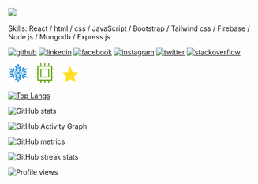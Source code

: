 ![](https://media-exp1.licdn.com/dms/image/C4D16AQFtQtfaUDnlug/profile-displaybackgroundimage-shrink_200_800/0/1654016529650?e=1659571200&v=beta&t=fLLAPJoMDmf9ukCm6ihW4IV3jCA52oQs85xnyrGabYc)


Skills: React / html / css / JavaScript / Bootstrap / Tailwind css / Firebase / Node js / Mongodb / Express js 



[<img src='https://cdn.jsdelivr.net/npm/simple-icons@3.0.1/icons/github.svg' alt='github' height='40'>](https://github.com/torikul00)  [<img src='https://cdn.jsdelivr.net/npm/simple-icons@3.0.1/icons/linkedin.svg' alt='linkedin' height='40'>](https://www.linkedin.com/in/https://www.linkedin.com/in/timutorikul//)  [<img src='https://cdn.jsdelivr.net/npm/simple-icons@3.0.1/icons/facebook.svg' alt='facebook' height='40'>](https://www.facebook.com/https://www.facebook.com/timutorikul/)  [<img src='https://cdn.jsdelivr.net/npm/simple-icons@3.0.1/icons/instagram.svg' alt='instagram' height='40'>](https://www.instagram.com/https://www.instagram.com/itstorikul/?hl=en/)  [<img src='https://cdn.jsdelivr.net/npm/simple-icons@3.0.1/icons/twitter.svg' alt='twitter' height='40'>](https://twitter.com/https://twitter.com/timutorikul)  [<img src='https://cdn.jsdelivr.net/npm/simple-icons@3.0.1/icons/stackoverflow.svg' alt='stackoverflow' height='40'>](https://stackoverflow.com/users/https://stackoverflow.com/users/18026868/torikul-islam)  

<a href='https://archiveprogram.github.com/'><img src='https://raw.githubusercontent.com/acervenky/animated-github-badges/master/assets/acbadge.gif' width='40' height='40'></a> <a href='https://docs.github.com/en/developers'><img src='https://raw.githubusercontent.com/acervenky/animated-github-badges/master/assets/devbadge.gif' width='40' height='40'></a> <a href='https://stars.github.com/'><img src='https://raw.githubusercontent.com/acervenky/animated-github-badges/master/assets/starbadge.gif' width='35' height='35'></a> 

[![Top Langs](https://github-readme-stats.vercel.app/api/top-langs/?username=torikul00)](https://github.com/anuraghazra/github-readme-stats)

![GitHub stats](https://github-readme-stats.vercel.app/api?username=torikul00&show_icons=true&count_private=true)  

![GitHub Activity Graph](https://activity-graph.herokuapp.com/graph?username=torikul00)  

![GitHub metrics](https://metrics.lecoq.io/torikul00)  

![GitHub streak stats](https://github-readme-streak-stats.herokuapp.com/?user=torikul00)  

![Profile views](https://gpvc.arturio.dev/torikul00)  
